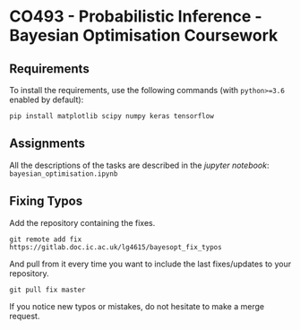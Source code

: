 # CO493 - Probabilistic Inference - Bayesian Optimisation Coursework

## Requirements

To install the requirements, use the following commands (with `python>=3.6` enabled by default):
```shell script
pip install matplotlib scipy numpy keras tensorflow
```

## Assignments

All the descriptions of the tasks are described in the *jupyter notebook*: `bayesian_optimisation.ipynb`

## Fixing Typos 

Add the repository containing the fixes.
```shell script
git remote add fix https://gitlab.doc.ic.ac.uk/lg4615/bayesopt_fix_typos
```

And pull from it every time you want to include the last fixes/updates to your repository. 
```shell script
git pull fix master
``` 

If you notice new typos or mistakes, do not hesitate to make a merge request.
